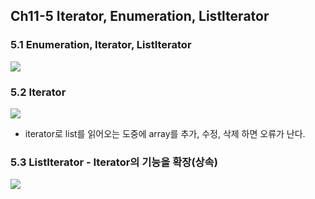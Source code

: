 ## Ch11-5 Iterator, Enumeration, Listlterator

### 5.1 Enumeration, Iterator, ListIterator

![](C:\Users\IBK\Desktop\Java\200217_11-5~6\capture\1.PNG)



### 5.2 Iterator

![](C:\Users\IBK\Desktop\Java\200217_11-5~6\capture\2.PNG)

- iterator로 list를 읽어오는 도중에 array를 추가, 수정, 삭제 하면 오류가 난다.



### 5.3 ListIterator - Iterator의 기능을 확장(상속)

![](C:\Users\IBK\Desktop\Java\200217_11-5~6\capture\3.PNG)

